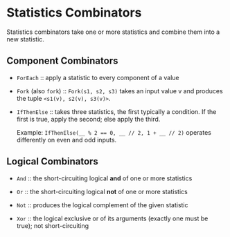 # Statistics Combinators

Statistics combinators take one or more statistics and combine
them into a new statistic.

## Component Combinators

+ `ForEach` :: apply a statistic to every component of a value

+ `Fork` (also `fork`) :: `Fork(s1, s2, s3)` takes an input value v
    and produces the tuple `<s1(v), s2(v), s3(v)>`.

+ `IfThenElse` :: takes three statistics, the first typically a condition.
   If the first is true, apply the second; else apply the third.

   Example: `IfThenElse(__ % 2 == 0, __ // 2, 1 + __ // 2)` operates differently
   on even and odd inputs.

## Logical Combinators

+ `And` :: the short-circuiting logical **and** of one or more statistics

+ `Or` :: the short-circuiting logical **not** of one or more statistics

+ `Not` :: produces the logical complement of the given statistic

+ `Xor` :: the logical exclusive or of its arguments (exactly one must be true);
    not short-circuiting
    
